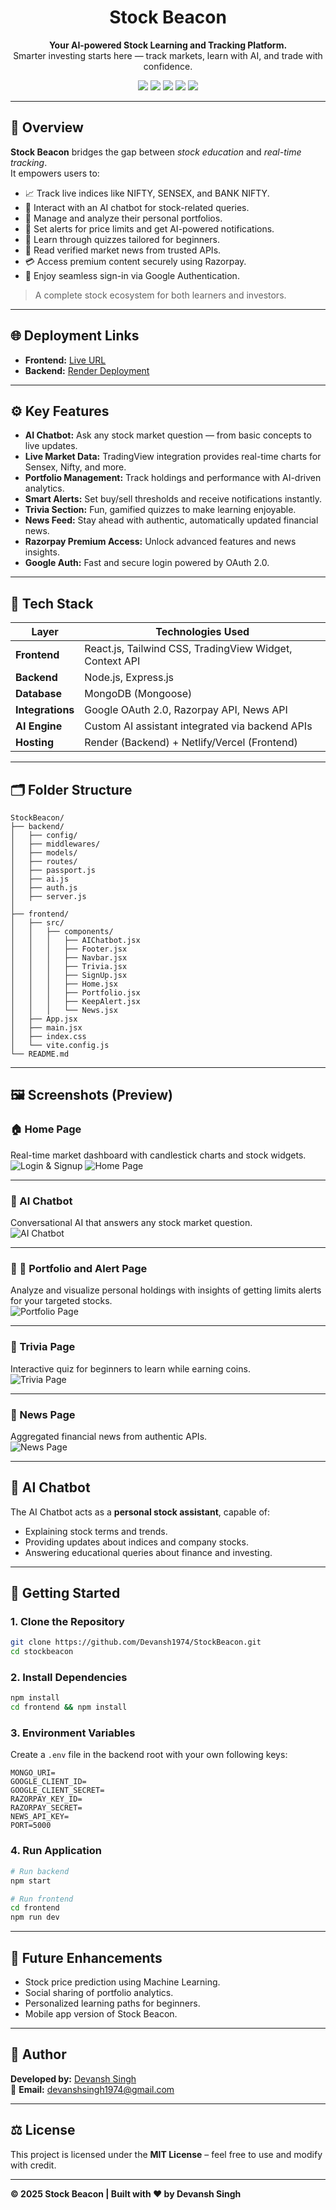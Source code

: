 

<h1 align="center">Stock Beacon</h1>

<p align="center">
  <b>Your AI-powered Stock Learning and Tracking Platform.</b><br/>
  Smarter investing starts here — track markets, learn with AI, and trade with confidence.
</p>

<p align="center">
  <img src="https://img.shields.io/badge/Stack-MERN-green?style=flat-square"/>
  <img src="https://img.shields.io/badge/AI-Chatbot-blue?style=flat-square"/>
  <img src="https://img.shields.io/badge/Auth-Google-lightgrey?style=flat-square"/>
  <img src="https://img.shields.io/badge/Payments-Razorpay-blue?style=flat-square"/>
  <img src="https://img.shields.io/badge/License-MIT-brightgreen?style=flat-square"/>
</p>

---


## 🌟 Overview

**Stock Beacon** bridges the gap between *stock education* and *real-time tracking*.  
It empowers users to:
- 📈 Track live indices like NIFTY, SENSEX, and BANK NIFTY.
- 🤖 Interact with an AI chatbot for stock-related queries.
- 💼 Manage and analyze their personal portfolios.
- 🔔 Set alerts for price limits and get AI-powered notifications.
- 🧠 Learn through quizzes tailored for beginners.
- 📰 Read verified market news from trusted APIs.
- 💳 Access premium content securely using Razorpay.
- 🔐 Enjoy seamless sign-in via Google Authentication.

> A complete stock ecosystem for both learners and investors.

---

## 🌐 Deployment Links

- **Frontend:** [Live URL](stockbeaconn.netlify.app)  
- **Backend:** [Render Deployment](https://s69-devansh-capstone-stockbeacon.onrender.com/)

---

## ⚙️ Key Features

- **AI Chatbot:** Ask any stock market question — from basic concepts to live updates.  
- **Live Market Data:** TradingView integration provides real-time charts for Sensex, Nifty, and more.  
- **Portfolio Management:** Track holdings and performance with AI-driven analytics.  
- **Smart Alerts:** Set buy/sell thresholds and receive notifications instantly.  
- **Trivia Section:** Fun, gamified quizzes to make learning enjoyable.  
- **News Feed:** Stay ahead with authentic, automatically updated financial news.  
- **Razorpay Premium Access:** Unlock advanced features and news insights.  
- **Google Auth:** Fast and secure login powered by OAuth 2.0.

---

## 🧩 Tech Stack

| Layer | Technologies Used |
|-------|--------------------|
| **Frontend** | React.js, Tailwind CSS, TradingView Widget, Context API |
| **Backend** | Node.js, Express.js |
| **Database** | MongoDB (Mongoose) |
| **Integrations** | Google OAuth 2.0, Razorpay API, News API |
| **AI Engine** | Custom AI assistant integrated via backend APIs |
| **Hosting** | Render (Backend) + Netlify/Vercel (Frontend) |

---

## 🗂️ Folder Structure

```
StockBeacon/
├── backend/
│   ├── config/
│   ├── middlewares/
│   ├── models/
│   ├── routes/
│   ├── passport.js
│   ├── ai.js
│   ├── auth.js
│   ├── server.js
│
├── frontend/
│   ├── src/
│   │   ├── components/
│   │   │   ├── AIChatbot.jsx
│   │   │   ├── Footer.jsx
│   │   │   ├── Navbar.jsx
│   │   │   ├── Trivia.jsx
│   │   │   ├── SignUp.jsx
│   │   │   ├── Home.jsx
│   │   │   ├── Portfolio.jsx
│   │   │   ├── KeepAlert.jsx
│   │   │   └── News.jsx
│   ├── App.jsx
│   ├── main.jsx
│   ├── index.css
│   └── vite.config.js
└── README.md
```

---

## 🖼️ Screenshots (Preview)

### 🏠 Home Page  
Real-time market dashboard with candlestick charts and stock widgets. 
![Login & Signup](./frontend/src/assets/home1.png) 
![Home Page](./frontend/src/assets/home.png)

---

### 🤖 AI Chatbot  
Conversational AI that answers any stock market question.  
![AI Chatbot](./frontend/src/assets/chatbot.png)

---

### 💼 🔔 Portfolio and Alert Page  
Analyze and visualize personal holdings with insights of getting limits alerts for your targeted stocks.  
![Portfolio Page](./frontend/src/assets/alert.png)


---

### 🧠 Trivia Page  
Interactive quiz for beginners to learn while earning coins.  
![Trivia Page](./frontend/src/assets/trivia.png)

---

### 📰 News Page  
Aggregated financial news from authentic APIs.  
![News Page](./frontend/src/assets/news.png)

---


## 🧠 AI Chatbot

The AI Chatbot acts as a **personal stock assistant**, capable of:
- Explaining stock terms and trends.  
- Providing updates about indices and company stocks.  
- Answering educational queries about finance and investing.

---

## 🚀 Getting Started

### 1. Clone the Repository
```bash
git clone https://github.com/Devansh1974/StockBeacon.git
cd stockbeacon
```

### 2. Install Dependencies
```bash
npm install
cd frontend && npm install
```

### 3. Environment Variables
Create a `.env` file in the backend root with your own following keys:

```env
MONGO_URI=
GOOGLE_CLIENT_ID=
GOOGLE_CLIENT_SECRET=
RAZORPAY_KEY_ID=
RAZORPAY_SECRET=
NEWS_API_KEY=
PORT=5000
```

### 4. Run Application
```bash
# Run backend
npm start

# Run frontend
cd frontend
npm run dev
```

---


## 🔮 Future Enhancements

- Stock price prediction using Machine Learning.  
- Social sharing of portfolio analytics.  
- Personalized learning paths for beginners.  
- Mobile app version of Stock Beacon.  

---

## 👤 Author

**Developed by:** [Devansh Singh](https://www.linkedin.com/in/devanshsingh2006/)  
📧 **Email:** [devanshsingh1974@gmail.com](mailto:devanshsingh1974@gmail.com)

---

## ⚖️ License

This project is licensed under the **MIT License** – feel free to use and modify with credit.

---

**© 2025 Stock Beacon | Built with ❤️ by Devansh Singh**
